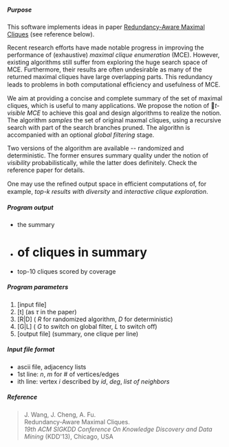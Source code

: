 ##### Purpose
This software implements ideas in paper
[Redundancy-Aware Maximal Cliques](http://www.cse.cuhk.edu.hk/~jwang/publication/kdd13.pdf )
(see reference below).

Recent research efforts have made notable progress in improving
the performance of (exhaustive) _maximal clique enumeration_ (MCE).
However, existing algorithms still suffer from exploring the huge
search space of MCE. Furthermore, their results are often undesirable
as many of the returned maximal cliques have large overlapping parts.
This redundancy leads to problems in both computational efﬁciency and
usefulness of MCE.

We aim at providing a concise and complete summary of the set of
maximal cliques, which is useful to many applications. We propose
the notion of _t-visible MCE_ to achieve
this goal and design algorithms to realize the notion. The algorithm
_samples_ the set of original maxmal cliques, using a recursive
search with part of the search branches pruned. The algorithn is accompanied
with an optional _global filtering_ stage.

Two versions of the algorithm are available -- randomized and deterministic.
The former ensures summary quality under the notion of _visibility_
probabilistically, while the latter does definitely. Check the reference
paper for details.

One may use the reﬁned output space in efficient computations of, for example,
_top-k results with diversity_ and _interactive clique exploration_.


##### Program output
+  the summary
+  # of cliques in summary
+  top-10 cliques scored by coverage



##### Program parameters
1.  \[input file\]
2.  \[t\] \(as $\tau$ in the paper)
3.  \[R|D\] \( _R_ for randomized algorithm, _D_ for deterministic\)
4.  \[G|L\] \( _G_ to switch on global filter, _L_ to switch off\)
5.  \[output file\]  \(summary, one clique per line\)
  

##### Input file format
+  ascii file, adjacency lists
+  1st line:	_n_, _m_	for # of vertices/edges
+  ith line:	vertex _i_ described by	 _id_, _deg_, _list of neighbors_


##### Reference
> J. Wang, J. Cheng, A. Fu.  
> Redundancy-Aware Maximal Cliques.  
> *19th ACM SIGKDD Conference On Knowledge Discovery and Data Mining* (KDD'13), Chicago, USA

